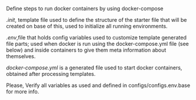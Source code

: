 Define steps to run docker containers by using docker-compose

*.init*, template file used to define the structure of the starter file that will be created
on base of this, used to initialize all running environments.

*.env*,file that holds config variables used to customize template generated file parts; used when docker
is run using the docker-compose.yml file (see below) and inside containers to give them meta information
about themselves.

*docker-compose.yml* is a generated file used to start docker containers, obtained after processing templates.


Please, Verify all variables as used and defined in configs/configs.env.base for more info.